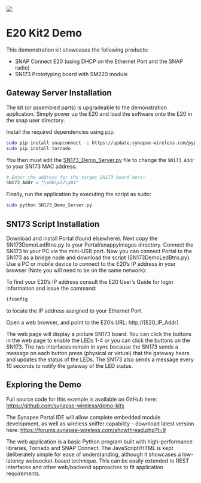 ![](https://cloud.githubusercontent.com/assets/1317406/12406044/32cd9916-be0f-11e5-9b18-1547f284f878.png)
# E20 Kit2 Demo

This demonstration kit showcases the following products:

- SNAP Connect E20 (using DHCP on the Ethernet Port and the SNAP radio)
- SN173 Prototyping board with SM220 module

## Gateway Server Installation
The kit (or assembled parts) is upgradeable to the demonstration application. Simply power up the E20 and load the software onto the E20 in the snap user directory. 

Install the required dependencies using `pip`:

```bash
sudo pip install snapconnect -i https://update.synapse-wireless.com/pypi/ 
sudo pip install tornado
```

You then must edit the [SN173_Demo_Server.py](SN173_Demo_Server.py) file to change the `SN173_Addr` to your SN173 MAC address:

```python
# Enter the address for the target SN173 board here:
SN173_Addr = "\x06\x27\x01"   
```

Finally, run the application by executing the script as sudo: 

```bash
sudo python SN173_Demo_Server.py
```

## SN173 Script Installation 
Download and install Portal (found elsewhere). Next copy the SN173DemoLedBtns.py to your Portal/snappyImages directory. Connect the SN173 to your PC via the mini-USB port. Now you can connect Portal to the SN173 as a bridge node and download the script (SN173DemoLedBtns.py). Use a PC or mobile device to connect to the E20’s IP address in your browser (Note you will need to be on the same network):

To find your E20’s IP address consult the E20 User’s Guide for login information and issue the command:

```bash
ifconfig
```

to locate the IP address assigned to your Ethernet Port.

Open a web browser, and point to the E20’s URL:  http://[E20_IP_Addr]

The web page will display a picture SN173 board. You can click the buttons in the web page to enable the LEDs 1-4 or you can click the buttons on the SN173. The two interfaces remain in sync because the SN173 sends a message on each button press (physical or virtual) that the gateway hears and updates the status of the LEDs. The SN173 also sends a message every 10 seconds to notify the gateway of the LED status.

## Exploring the Demo
Full source code for this example is available on GitHub here: https://github.com/synapse-wireless/demo-kits

The Synapse Portal IDE will allow complete embedded module development, as well as wireless sniffer capability – download latest version here: https://forums.synapse-wireless.com/showthread.php?t=9

The web application is a basic Python program built with high-performance libraries, Tornado and SNAP Connect. The JavaScript/HTML is kept deliberately simple for ease of understanding, although it showcases a low-latency websocket-based technique. This can be easily extended to REST interfaces and other web/backend approaches to fit application requirements.

